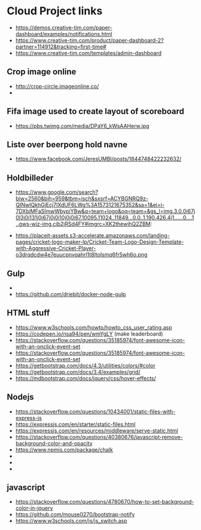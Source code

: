 # Cloud Project links

- https://demos.creative-tim.com/paper-dashboard/examples/notifications.html
- https://www.creative-tim.com/product/paper-dashboard-2?partner=114912&tracking=first-time#
- https://www.creative-tim.com/templates/admin-dashboard


## Crop image online
- http://crop-circle.imageonline.co/
- 

## Fifa image used to create layout of scoreboard
- https://pbs.twimg.com/media/DPaY6_kWsAAHerw.jpg

## Liste over beerpong hold navne
- https://www.facebook.com/JeresUMBI/posts/1844748422232632/


## Holdbilleder
- https://www.google.com/search?biw=2560&bih=959&tbm=isch&sxsrf=ACYBGNRQ9z-QINwIQkhGjEcj7lXdUF6LWg%3A1573121675352&sa=1&ei=i-7DXbiMFaSImwWbypiYBw&q=team+logo&oq=team+&gs_l=img.3.0.0i67j0l3j0i131j0i67j0j0i10j0j0i67.10095.11024..11849...0.0..1.190.426.4j1......0....1..gws-wiz-img.cib2jRSd4FY#imgrc=XK2thewjhQ2ZBM:

- https://placeit-assets.s3-accelerate.amazonaws.com/landing-pages/cricket-logo-maker-lp/Cricket-Team-Logo-Design-Template-with-Aggressive-Cricket-Player-o3drqdcdw4e7euucpnvqahrl1t8ltolsmq6fr5wh6o.png

## Gulp
- 
- https://github.com/driebit/docker-node-gulp


## HTML stuff
- https://www.w3schools.com/howto/howto_css_user_rating.asp
- https://codepen.io/nsa94/pen/wmYgLY (make leaderboard)
- https://stackoverflow.com/questions/35185974/font-awesome-icon-with-an-onclick-event-set
- https://stackoverflow.com/questions/35185974/font-awesome-icon-with-an-onclick-event-set
- https://getbootstrap.com/docs/4.3/utilities/colors/#color
- https://getbootstrap.com/docs/3.4/examples/grid/
- https://mdbootstrap.com/docs/jquery/css/hover-effects/

## Nodejs
- https://stackoverflow.com/questions/10434001/static-files-with-express-js
- https://expressjs.com/en/starter/static-files.html
- https://expressjs.com/en/resources/middleware/serve-static.html
- https://stackoverflow.com/questions/40380676/javascript-remove-background-color-and-opacity
- https://www.npmjs.com/package/chalk
-
-
-


## javascript
- https://stackoverflow.com/questions/4780670/how-to-set-background-color-in-jquery
- https://github.com/mouse0270/bootstrap-notify
- https://www.w3schools.com/js/js_switch.asp
